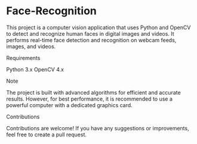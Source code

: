 # Face-Recognition

This project is a computer vision application that uses Python and OpenCV to detect and recognize human faces in digital images and videos. 
It performs real-time face detection and recognition on webcam feeds, images, and videos.

Requirements

Python 3.x
OpenCV 4.x

Note

The project is built with advanced algorithms for efficient and accurate results. However, for best performance, it is recommended to use a powerful computer with a dedicated graphics card.

Contributions

Contributions are welcome! If you have any suggestions or improvements, feel free to create a pull request.
